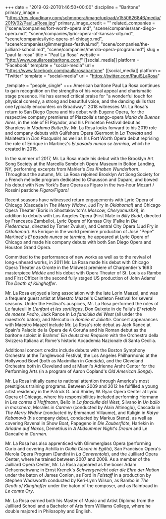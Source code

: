 +++
date = "2019-02-20T01:46:50+00:00"
discipline = "Baritone"
primary_image = "https://res.cloudinary.com/schmopera/image/upload/v1550626846/media/2019/02/PaulLaRosa.jpg"
primary_image_credit = ""
related_companies = ["scene/companies/fort-worth-opera.md", "scene/companies/san-diego-opera.md", "scene/companies/lyric-opera-of-kansas-city.md", "scene/companies/lyric-opera-of-chicago.md", "scene/companies/glimmerglass-festival.md", "scene/companies/the-juilliard-school.md", "scene/companies/merola-opera-program.md"]
slug = "paul-la-rosa"
title = "Paul La Rosa"
website = "http://www.paullarosabaritone.com/"
[[social_media]]
platform = "Facebook"
template = "social-media"
url = "https://www.facebook.com/paullarosabaritone"
[[social_media]]
platform = "Twitter"
template = "social-media"
url = "https://twitter.com/PaulSLaRosa"

_template = "people_single"
+++
American baritone Paul La Rosa continues to gain recognition on the strengths of his vocal appeal and charismatic stage presence. He has earned critical praise for "a wonderful touch for physical comedy, a strong and beautiful voice, and the dancing skills that one typically encounters on Broadway". 2018 witnesses Mr. La Rosa's return to San Diego Opera and his debut with Eugene Opera, for the respective company premieres of Piazzolla's tango-opera _María de Buenos Aires_, in the role of El Payador, and his Princeton Festival debut as Sharpless in _Madama Butterfly_. Mr. La Rosa looks forward to his 2019 role and company debuts with Gulfshore Opera (Germont in _La Traviata_ and Malatesta in _Don Pasquale_) as well as his Fort Worth Opera debut reprising the role of Enrique in Martinez's _El pasado nunca se termina_, which he created in 2015.

In the summer of 2017, Mr. La Rosa made his debut with the Brooklyn Art Song Society at the Marcella Sembrich Opera Museum in Bolton Landing, NY, performing excerpts from Mahler's _Des Knaben Wunderhorn_. Throughout the autumn, Mr. La Rosa rejoined Brooklyn Art Song Society for a French mélodie program dedicated to Chausson and Duparc, and bowed his debut with New York's Bare Opera as Figaro in the two-hour Mozart / Rossini pastiche _Figaro/Figaro!_

Recent seasons have witnessed return engagements with Lyric Opera of Chicago (Cascada in _The Merry Widow_, Jud Fry in _Oklahoma!_) and Chicago Opera Theater (Boris in Shostakovitch's _Moscow, Cheryomushki_), in addition to debuts with Los Angeles Opera (First Mate in _Billy Budd_, directed by Francesca Zambello), Lyric Opera of Kansas City (Falke in _Die Fledermaus_, directed by Tomer Zvulun), and Central City Opera (Jud Fry in _Oklahoma!_). As Enrique in the world premiere production of José "Pepe" Martinez's _El pasado nunca se termina_, he appeared at Lyric Opera of Chicago and made his company debuts with both San Diego Opera and Houston Grand Opera.

Committed to the performance of new works as well as to the revival of long-unheard works, in 2011 Mr. La Rosa made his debut with Chicago Opera Theater as Oronte in the Midwest premiere of Charpentier's 1693 masterpiece _Médée_ and his debut with Opera Theater of St. Louis as Rambo and First Officer in the second fully staged US production of John Adams' _The Death of Klinghoffer_.

Mr. La Rosa enjoyed a long association with the late Lorin Maazel, and was a frequent guest artist at Maestro Maazel's Castleton Festival for several seasons. Under the Festival's auspices, Mr. La Rosa performed the roles of Le fauteuil in _L'enfant et les sortilèges_, Don Quixote in de Falla's _El retablo de maese Pedro_, Jack Rance in _La fanciulla del West_ (all under the maestro's baton), and Mercutio in _Roméo et Juliette_. Concert appearances with Maestro Maazel include Mr. La Rosa's role debut as Jack Rance at Spain's Palacio de la Ópera de A Coruña and his Roman debut as the baritone soloist in Brahms' _Ein deutsches Requiem_ with the Orchestra della Svizzera Italiana at Rome's historic Accademia Nazionale di Santa Cecilia.

Additional concert credits include debuts with the Boston Symphony Orchestra at the Tanglewood Festival, the Los Angeles Philharmonic at the Hollywood Bowl (both as Maximilian in _Candide_), and the Cleveland Orchestra both in Cleveland and at Miami's Adrienne Arsht Center for the Performing Arts (in a program of Aaron Copland's _Old American Songs_).

Mr. La Rosa initially came to national attention through America's most prestigious training programs. Between 2009 and 2012 he fulfilled a young artist residency in the Patrick G. and Shirley W. Ryan Opera Center at Lyric Opera of Chicago, where his responsibilities included performing Hermann in _Les contes d'Hoffmann_, Bello in _La fanciulla del West_, Silvano in _Un ballo in maschera_, Moralès in _Carmen_ (conducted by Alain Altinoglu), Cascada in _The Merry Widow_ (conducted by Emmanuel Villaume), and Kuligin in _Katya Kabanovà_ (his company debut, conducted by Markus Stenz), as well as covering Ravenal in Show Boat, Papageno in _Die Zauberflöte_, Harlekin in _Ariadne auf Naxos_, Demetrius in _A Midsummer Night's Dream_ and Le Dancaïre in _Carmen_.

Mr. La Rosa has also apprenticed with Glimmerglass Opera (performing Curio and covering Achilla in _Giulio Cesare in Egitto_), San Francisco Opera's Merola Opera Program (Dandini in _La Cenerentola_), and the Juilliard Opera Center, where he trained between 2007 and 2009. As a member of the Juilliard Opera Center, Mr. La Rosa appeared as the boxer Adam Ochsenschwanz in Ernst Krenek's _Schwergewicht oder die Ehre der Nation_ under the baton of James Conlon, as Ford in _Falstaff_ in a production by Stephen Wadsworth conducted by Keri-Lynn Wilson, as Rambo in _The Death of Klinghoffer_ under the baton of the composer, and as Raimbaud in _Le comte Ory_.

Mr. La Rosa earned both his Master of Music and Artist Diploma from the Juilliard School and a Bachelor of Arts from Williams College, where he double majored in Philosophy and English.